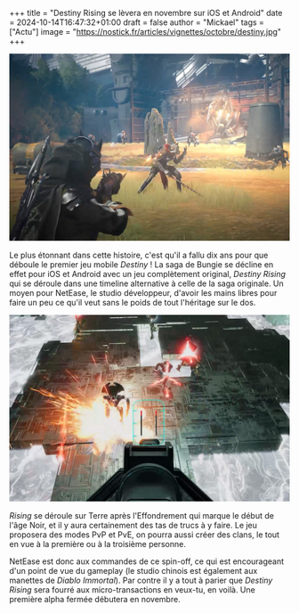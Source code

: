 +++
title = "Destiny Rising se lèvera en novembre sur iOS et Android"
date = 2024-10-14T16:47:32+01:00
draft = false
author = "Mickael"
tags = ["Actu"]
image = "https://nostick.fr/articles/vignettes/octobre/destiny.jpg"
+++

![Destiny Rising](destiny.jpg "") 

Le plus étonnant dans cette histoire, c'est qu'il a fallu dix ans pour que déboule le premier jeu mobile *Destiny* ! La saga de Bungie se décline en effet pour iOS et Android avec un jeu complètement original, *Destiny Rising* qui se déroule dans une timeline alternative à celle de la saga originale. Un moyen pour NetEase, le studio développeur, d'avoir les mains libres pour faire un peu ce qu'il veut sans le poids de tout l'héritage sur le dos.

![Destiny Rising](destiny2.jpg "") 

*Rising* se déroule sur Terre après l'Effondrement qui marque le début de l'âge Noir, et il y aura certainement des tas de trucs à y faire. Le jeu proposera des modes PvP et PvE, on pourra aussi créer des clans, le tout en vue à la première ou à la troisième personne.

NetEase est donc aux commandes de ce spin-off, ce qui est encourageant d'un point de vue du gameplay (le studio chinois est également aux manettes de *Diablo Immortal*). Par contre il y a tout à parier que *Destiny Rising* sera fourré aux micro-transactions en veux-tu, en voilà. Une première alpha fermée débutera en novembre.